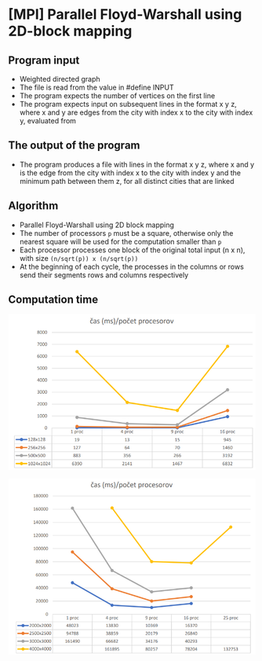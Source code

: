 # [MPI] Parallel Floyd-Warshall using 2D-block mapping

## Program input
- Weighted directed graph
- The file is read from the value in #define INPUT
- The program expects the number of vertices on the first line
- The program expects input on subsequent lines in the format x y z, where x and y are edges from the city 
with index x to the city with index y, evaluated from
## The output of the program
- The program produces a file with lines in the format x y z, where x and y is the edge from the city with index x
to the city with index y and the minimum path between them z, for all distinct cities that are 
linked
## Algorithm
- Parallel Floyd-Warshall using 2D block mapping
- The number of processors `p` must be a square, otherwise only the nearest square will be used for the computation 
smaller than `p`
- Each processor processes one block of the original total input (n x n),
with size `(n/sqrt(p)) x (n/sqrt(p))`
- At the beginning of each cycle, the processes in the columns or rows send their segments
rows and columns respectively


## Computation time

![img.png](img.png)

![img_1.png](img_1.png)

